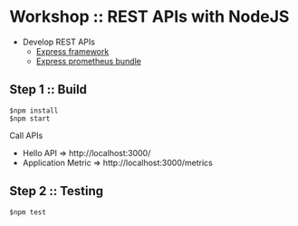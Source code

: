 # Workshop :: REST APIs with NodeJS
* Develop REST APIs
    * [Express framework](https://expressjs.com/)
    * [Express prometheus bundle](https://www.npmjs.com/package/express-prom-bundle)


## Step 1 :: Build
```
$npm install
$npm start
```
Call APIs
* Hello API => http://localhost:3000/
* Application Metric => http://localhost:3000/metrics

## Step 2 :: Testing
```
$npm test
```

